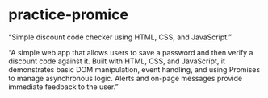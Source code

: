 # practice-promice
“Simple discount code checker using HTML, CSS, and JavaScript.”


“A simple web app that allows users to save a password and then verify a discount code against it. Built with HTML, CSS, and JavaScript, it demonstrates basic DOM manipulation, event handling, and using Promises to manage asynchronous logic. Alerts and on-page messages provide immediate feedback to the user.”